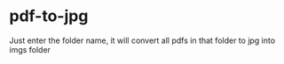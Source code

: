 # pdf-to-jpg
Just enter the folder name, it will convert all pdfs in that folder to jpg into imgs folder
